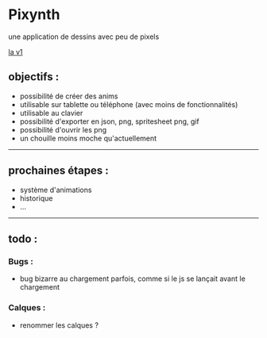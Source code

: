 # Pixynth

une application de dessins avec peu de pixels

[la v1](http://achtaitaipai.free.fr/dessin/)

## objectifs :

- possibilité de créer des anims
- utilisable sur tablette ou téléphone (avec moins de fonctionnalités)
- utilisable au clavier
- possibilité d'exporter en json, png, spritesheet png, gif
- possibilité d'ouvrir les png
- un chouille moins moche qu'actuellement

---

## prochaines étapes :

- système d'animations
- historique
- ...

---

## todo :

### Bugs :

- bug bizarre au chargement parfois, comme si le js se lançait avant le chargement

### Calques :

- renommer les calques ?
